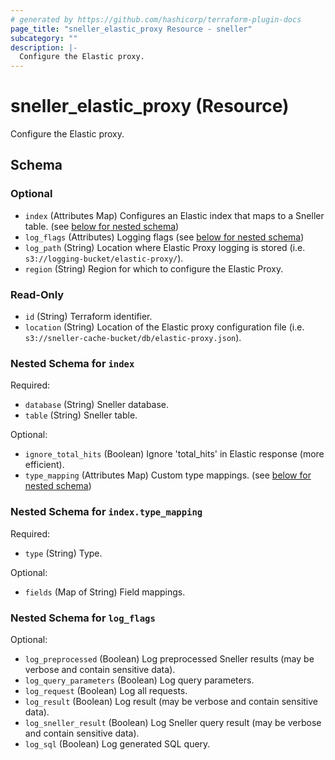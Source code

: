 ```yaml
---
# generated by https://github.com/hashicorp/terraform-plugin-docs
page_title: "sneller_elastic_proxy Resource - sneller"
subcategory: ""
description: |-
  Configure the Elastic proxy.
---
```


# sneller_elastic_proxy (Resource)

Configure the Elastic proxy.



<!-- schema generated by tfplugindocs -->
## Schema

### Optional

- `index` (Attributes Map) Configures an Elastic index that maps to a Sneller table. (see [below for nested schema](#nestedatt--index))
- `log_flags` (Attributes) Logging flags (see [below for nested schema](#nestedatt--log_flags))
- `log_path` (String) Location where Elastic Proxy logging is stored (i.e. `s3://logging-bucket/elastic-proxy/`).
- `region` (String) Region for which to configure the Elastic Proxy.

### Read-Only

- `id` (String) Terraform identifier.
- `location` (String) Location of the Elastic proxy configuration file (i.e. `s3://sneller-cache-bucket/db/elastic-proxy.json`).

<a id="nestedatt--index"></a>
### Nested Schema for `index`

Required:

- `database` (String) Sneller database.
- `table` (String) Sneller table.

Optional:

- `ignore_total_hits` (Boolean) Ignore 'total_hits' in Elastic response (more efficient).
- `type_mapping` (Attributes Map) Custom type mappings. (see [below for nested schema](#nestedatt--index--type_mapping))

<a id="nestedatt--index--type_mapping"></a>
### Nested Schema for `index.type_mapping`

Required:

- `type` (String) Type.

Optional:

- `fields` (Map of String) Field mappings.



<a id="nestedatt--log_flags"></a>
### Nested Schema for `log_flags`

Optional:

- `log_preprocessed` (Boolean) Log preprocessed Sneller results (may be verbose and contain sensitive data).
- `log_query_parameters` (Boolean) Log query parameters.
- `log_request` (Boolean) Log all requests.
- `log_result` (Boolean) Log result (may be verbose and contain sensitive data).
- `log_sneller_result` (Boolean) Log Sneller query result (may be verbose and contain sensitive data).
- `log_sql` (Boolean) Log generated SQL query.


